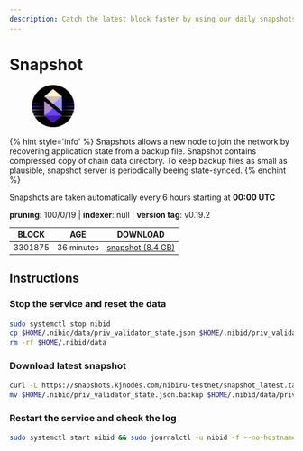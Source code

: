 ```yaml
---
description: Catch the latest block faster by using our daily snapshots.
---
```


# Snapshot

<figure><img src="https://raw.githubusercontent.com/kj89/cosmos-images/main/logos/nibiru.png" alt=""><figcaption></figcaption></figure>

{% hint style='info' %}
Snapshots allows a new node to join the network by recovering application state from a backup file. 
Snapshot contains compressed copy of chain data directory. To keep backup files as small as plausible, 
snapshot server is periodically beeing state-synced.
{% endhint %}

Snapshots are taken automatically every 6 hours starting at **00:00 UTC**

**pruning**: 100/0/19 | **indexer**: null | **version tag**: v0.19.2

| BLOCK             | AGE             | DOWNLOAD                                                                                            |
| ----------------- | --------------- | --------------------------------------------------------------------------------------------------- |
| 3301875 | 36 minutes | [snapshot (8.4 GB)](https://snapshots.kjnodes.com/nibiru-testnet/snapshot\_latest.tar.lz4) |

## Instructions

### Stop the service and reset the data

```bash
sudo systemctl stop nibid
cp $HOME/.nibid/data/priv_validator_state.json $HOME/.nibid/priv_validator_state.json.backup
rm -rf $HOME/.nibid/data
```

### Download latest snapshot

```bash
curl -L https://snapshots.kjnodes.com/nibiru-testnet/snapshot_latest.tar.lz4 | tar -Ilz4 -xf - -C $HOME/.nibid
mv $HOME/.nibid/priv_validator_state.json.backup $HOME/.nibid/data/priv_validator_state.json
```

### Restart the service and check the log

```bash
sudo systemctl start nibid && sudo journalctl -u nibid -f --no-hostname -o cat
```
